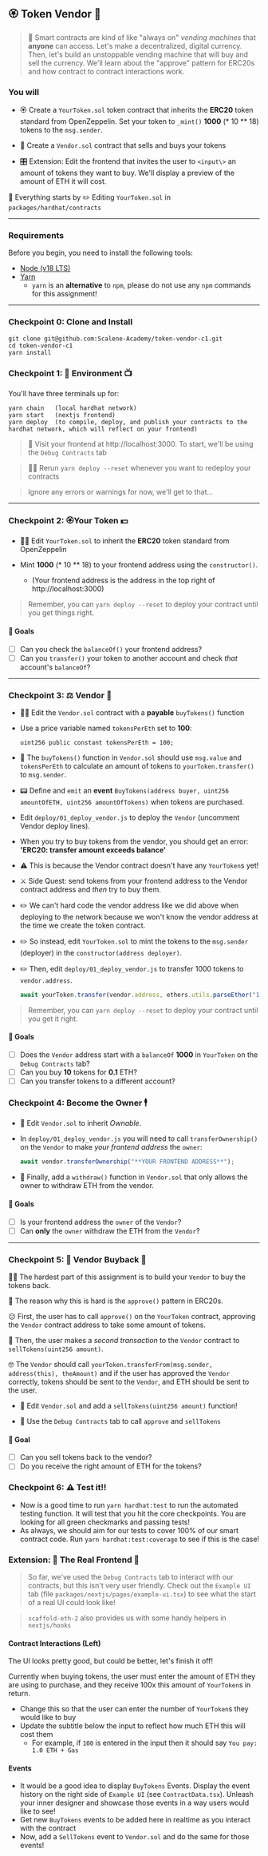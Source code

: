 ## 🏵 Token Vendor 🤖

> 🤖 Smart contracts are kind of like "always on" _vending machines_ that **anyone** can access. Let's make a decentralized, digital currency. Then, let's build an unstoppable vending machine that will buy and sell the currency. We'll learn about the "approve" pattern for ERC20s and how contract to contract interactions work.

### You will

- 🏵 Create a `YourToken.sol` token contract that inherits the **ERC20** token standard from OpenZeppelin. Set your token to `_mint()` **1000** (\* 10 \*\* 18) tokens to the `msg.sender`.

- 🤖 Create a `Vendor.sol` contract that sells and buys your tokens

- 🎛 Extension: Edit the frontend that invites the user to `<input\>` an amount of tokens they want to buy. We'll display a preview of the amount of ETH it will cost.

🧫 Everything starts by ✏️ Editing `YourToken.sol` in `packages/hardhat/contracts`

---

### Requirements

Before you begin, you need to install the following tools:

- [Node (v18 LTS)](https://nodejs.org/en/download/)
- [Yarn](https://yarnpkg.com/getting-started/install)
  - `yarn` is an **alternative** to `npm`, please do not use any `npm` commands for this assignment!

---

### Checkpoint 0: Clone and Install

```
git clone git@github.com:Scalene-Academy/token-vendor-c1.git
cd token-vendor-c1
yarn install
```

### Checkpoint 1: 🔭 Environment 📺

You'll have three terminals up for:

```
yarn chain   (local hardhat network)
yarn start   (nextjs frontend)
yarn deploy  (to compile, deploy, and publish your contracts to the hardhat network, which will reflect on your frontend)
```

> 👀 Visit your frontend at http://localhost:3000. To start, we'll be using the `Debug Contracts` tab

> 👩‍💻 Rerun `yarn deploy --reset` whenever you want to redeploy your contracts

> Ignore any errors or warnings for now, we'll get to that...

---

### Checkpoint 2: 🏵Your Token 💵

- 👩‍💻 Edit `YourToken.sol` to inherit the **ERC20** token standard from OpenZeppelin

- Mint **1000** (\* 10 \*\* 18) to your frontend address using the `constructor()`.

  - (Your frontend address is the address in the top right of http://localhost:3000)

> Remember, you can `yarn deploy --reset` to deploy your contract until you get things right.

#### 🥅 Goals

- [ ] Can you check the `balanceOf()` your frontend address?
- [ ] Can you `transfer()` your token to another account and check _that_ account's `balanceOf`?

---

### Checkpoint 3: ⚖️ Vendor 🤖

- 👩‍💻 Edit the `Vendor.sol` contract with a **payable** `buyTokens()` function
- Use a price variable named `tokensPerEth` set to **100**:

  ```solidity
  uint256 public constant tokensPerEth = 100;
  ```

- 📝 The `buyTokens()` function in `Vendor.sol` should use `msg.value` and `tokensPerEth` to calculate an amount of tokens to `yourToken.transfer()` to `msg.sender`.
- 📟 Define and `emit` an **event** `BuyTokens(address buyer, uint256 amountOfETH, uint256 amountOfTokens)` when tokens are purchased.
- Edit `deploy/01_deploy_vendor.js` to deploy the `Vendor` (uncomment Vendor deploy lines).
- When you try to buy tokens from the vendor, you should get an error: **'ERC20: transfer amount exceeds balance'**

- ⚠️ This is because the Vendor contract doesn't have any `YourToken`s yet!

- ⚔️ Side Quest: send tokens from your frontend address to the Vendor contract address and _then_ try to buy them.

- ✏️ We can't hard code the vendor address like we did above when deploying to the network because we won't know the vendor address at the time we create the token contract.

- ✏️ So instead, edit `YourToken.sol` to mint the tokens to the `msg.sender` (deployer) in the `constructor(address deployer)`.

- ✏️ Then, edit `deploy/01_deploy_vendor.js` to transfer 1000 tokens to `vendor.address`.

  ```js
  await yourToken.transfer(vendor.address, ethers.utils.parseEther("1000"));
  ```

> Remember, you can `yarn deploy --reset` to deploy your contract until you get it right.

#### 🥅 Goals

- [ ] Does the `Vendor` address start with a `balanceOf` **1000** in `YourToken` on the `Debug Contracts` tab?
- [ ] Can you buy **10** tokens for **0.1** ETH?
- [ ] Can you transfer tokens to a different account?

### Checkpoint 4: Become the Owner 🕴

- 📝 Edit `Vendor.sol` to inherit _Ownable_.

- In `deploy/01_deploy_vendor.js` you will need to call `transferOwnership()` on the `Vendor` to make _your frontend address_ the `owner`:

  ```js
  await vendor.transferOwnership("**YOUR FRONTEND ADDRESS**");
  ```

- 📝 Finally, add a `withdraw()` function in `Vendor.sol` that only allows the owner to withdraw ETH from the vendor.

#### 🥅 Goals

- [ ] Is your frontend address the `owner` of the `Vendor`?
- [ ] Can **only** the `owner` withdraw the ETH from the `Vendor`?

---

### Checkpoint 5: 🤔 Vendor Buyback 🤯

👩‍🏫 The hardest part of this assignment is to build your `Vendor` to buy the tokens back.

🧐 The reason why this is hard is the `approve()` pattern in ERC20s.

😕 First, the user has to call `approve()` on the `YourToken` contract, approving the `Vendor` contract address to take some amount of tokens.

🤨 Then, the user makes a _second transaction_ to the `Vendor` contract to `sellTokens(uint256 amount)`.

🤓 The `Vendor` should call `yourToken.transferFrom(msg.sender, address(this), theAmount)` and if the user has approved the `Vendor` correctly, tokens should be sent to the `Vendor`, and ETH should be sent to the user.

- 📝 Edit `Vendor.sol` and add a `sellTokens(uint256 amount)` function!

- 🔨 Use the `Debug Contracts` tab to call `approve` and `sellTokens`

#### 🥅 Goal

- [ ] Can you sell tokens back to the vendor?
- [ ] Do you receive the right amount of ETH for the tokens?

### Checkpoint 6: ⚠️ Test it!!

- Now is a good time to run `yarn hardhat:test` to run the automated testing function. It will test that you hit the core checkpoints. You are looking for all green checkmarks and passing tests!
- As always, we should aim for our tests to cover 100% of our smart contract code. Run `yarn hardhat:test:coverage` to see if this is the case!

### Extension: 🌈 The Real Frontend 🌈

> So far, we've used the `Debug Contracts` tab to interact with our contracts, but this isn't very user friendly. Check out the `Example UI` tab (file `packages/nextjs/pages/example-ui.tsx`) to see what the start of a real UI could look like!

> `scaffold-eth-2` also provides us with some handy helpers in `nextjs/hooks`

#### Contract Interactions (Left)

The UI looks pretty good, but could be better, let's finish it off!

Currently when buying tokens, the user must enter the amount of ETH they are using to purchase, and they receive 100x this amount of `YourToken`s in return.

- Change this so that the user can enter the number of `YourToken`s they would like to buy
- Update the subtitle below the input to reflect how much ETH this will cost them
  - For example, if `100` is entered in the input then it should say `You pay: 1.0 ETH + Gas`

#### Events

- It would be a good idea to display `BuyTokens` Events. Display the event history on the right side of `Example UI` (see `ContractData.tsx`). Unleash your inner designer and showcase those events in a way users would like to see!
- Get new `BuyTokens` events to be added here in realtime as you interact with the contract
- Now, add a `SellTokens` event to `Vendor.sol` and do the same for those events!
